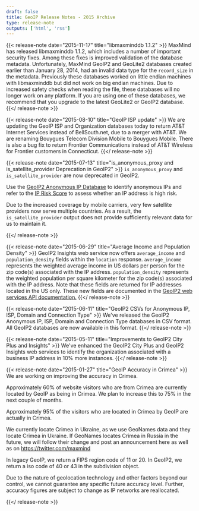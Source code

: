 ```yaml
---
draft: false
title: GeoIP Release Notes - 2015 Archive
type: release-note
outputs: ['html', 'rss']
---
```


{{< release-note date="2015-11-17" title="libmaxminddb 1.1.2" >}}
MaxMind has released libmaxminddb 1.1.2, which includes a number of important
security fixes. Among these fixes is improved validation of the database
metadata. Unfortunately, MaxMind GeoIP2 and GeoLite2 databases created earlier
than January 28, 2014, had an invalid data type for the `record_size` in the
metadata. Previously these databases worked on little endian machines with
libmaxminddb but did not work on big endian machines. Due to increased safety
checks when reading the file, these databases will no longer work on any
platform. If you are using one of these databases, we recommend that you
upgrade to the latest GeoLite2 or GeoIP2 database.
{{</ release-note >}}

{{< release-note date="2015-08-10" title="GeoIP ISP update" >}}
We are updating the GeoIP ISP and Organization databases today to return AT&T
Internet Services instead of BellSouth.net, due to a merger with AT&T. We are
renaming Bouygues Telecom Division Mobile to Bouygues Mobile. There is also a
bug fix to return Frontier Communications instead of AT&T Wireless for Frontier
customers in Connecticut.
{{</ release-note >}}

{{< release-note date="2015-07-13" title="is_anonymous_proxy and is_satellite_provider Deprecation in GeoIP2" >}}
`is_anonymous_proxy` and `is_satellite_provider` are now deprecated in GeoIP2.

Use the
[GeoIP2 Anonymous IP Database](https://www.maxmind.com/en/geoip2-anonymous-ip-database)
to identify anonymous IPs and refer to the
[IP Risk Score](https://www.maxmind.com/en/explanation-of-minfraud-riskscore) to
assess whether an IP address is high risk.

Due to the increased coverage by mobile carriers, very few satellite providers
now serve multiple countries. As a result, the `is_satellite_provider` output
does not provide sufficiently relevant data for us to maintain it.

{{</ release-note >}}

{{< release-note date="2015-06-29" title="Average Income and Population Density" >}}
GeoIP2 Insights web service now offers `average_income` and
`population_density` fields within the `location` response. `average_income`
represents the weighted average income in US dollars per person for the zip
code(s) associated with the IP address. `population_density` represents the
weighted population per square kilometer for the zip code(s) associated with
the IP address. Note that these fields are returned for IP addresses located in
the US only. These new fields are documented in the [GeoIP2 web services API
documentation.](/geoip/docs/web-services)
{{</ release-note >}}

{{< release-note date="2015-06-11" title="GeoIP2 CSVs for Anonymous IP, ISP, Domain and Connection Type" >}}
We've released the GeoIP2 Anonymous IP, ISP, Domain and Connection Type
databases in CSV format. All GeoIP2 databases are now available in this format.
{{</ release-note >}}

{{< release-note date="2015-05-11" title="Improvements to GeoIP2 City Plus and Insights" >}}
We've enhanced the GeoIP2 City Plus and GeoIP2 Insights web services
to identify the organization associated with a business IP address in 10% more
instances.
{{</ release-note >}}

{{< release-note date="2015-01-27" title="GeoIP Accuracy in Crimea" >}}
We are working on improving the accuracy in Crimea.

Approximately 60% of website visitors who are from Crimea are currently located
by GeoIP as being in Crimea. We plan to increase this to 75% in the next couple
of months.

Approximately 95% of the visitors who are located in Crimea by GeoIP are
actually in Crimea.

We currently locate Crimea in Ukraine, as we use GeoNames data and they locate
Crimea in Ukraine. If GeoNames locates Crimea in Russia in the future, we will
follow their change and post an announcement here as well as on
https://twitter.com/maxmind

In legacy GeoIP, we return a FIPS region code of 11 or 20. In GeoIP2, we return
a iso code of 40 or 43 in the subdivision object.

Due to the nature of geolocation technology and other factors beyond our
control, we cannot guarantee any specific future accuracy level. Further,
accuracy figures are subject to change as IP networks are reallocated.

{{</ release-note >}}
